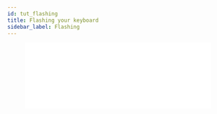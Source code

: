 ```yaml
---
id: tut_flashing
title: Flashing your keyboard
sidebar_label: Flashing
---
```


<figure class="video-container">
 <iframe src="//www.youtube.com/embed/aMsK_bWKIEM" frameborder="0" allowfullscreen width="100%"></iframe>
 </figure>